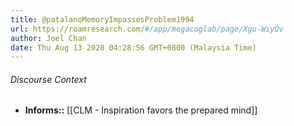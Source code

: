 ```yaml
---
title: @patalanoMemoryImpassesProblem1994
url: https://roamresearch.com/#/app/megacoglab/page/Xgu-WiyQv
author: Joel Chan
date: Thu Aug 13 2020 04:28:56 GMT+0800 (Malaysia Time)
---
```




###### Discourse Context

- **Informs::** [[CLM - Inspiration favors the prepared mind]]
